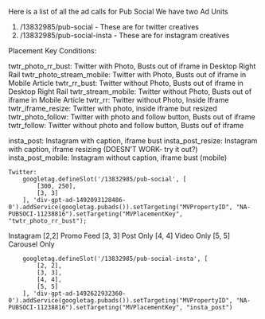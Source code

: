 Here is a list of all the ad calls for Pub Social
We have two Ad Units 
 1. /13832985/pub-social - These are for twitter creatives
 2. /13832985/pub-social-insta - These are for instagram creatives

Placement Key Conditions:

twtr_photo_rr_bust: Twitter with Photo, Busts out of iframe in Desktop Right Rail
twtr_photo_stream_mobile: Twitter with Photo, Busts out of iframe in Mobile Article
twtr_rr_bust: Twitter without Photo, Busts out of iframe in Desktop Right Rail
twtr_stream_mobile: Twitter without Photo, Busts out of iframe in Mobile Article 
twtr_rr: Twitter without Photo, Inside Iframe
twtr_iframe_resize: Twitter with photo, inside iframe but resized
twtr_photo_follow: Twitter with photo and follow button, Busts out of iframe
twtr_follow: Twitter without photo and follow button, Busts ouf of iframe

insta_post: Instagram with caption, iframe bust
insta_post_resize: Instagram with caption, iframe resizing (DOESN'T WORK- try it out?)
insta_post_mobile: Instagram without caption, iframe bust (mobile)

	Twitter:
        googletag.defineSlot('/13832985/pub-social', [
            [300, 250],
            [3, 3]
        ], 'div-gpt-ad-1492093128486-0').addService(googletag.pubads()).setTargeting("MVPropertyID", "NA-PUBSOCI-11238816").setTargeting("MVPlacementKey", "twtr_photo_rr_bust");
	
	
Instagram
 [2,2] Promo Feed
 [3, 3] Post Only
 [4, 4] Video Only
 [5, 5] Carousel Only
		
        googletag.defineSlot('/13832985/pub-social-insta', [
        	[2, 2],
        	[3, 3],
        	[4, 4],
        	[5, 5]
        ], 'div-gpt-ad-1492622932360-0').addService(googletag.pubads()).setTargeting("MVPropertyID", "NA-PUBSOCI-11238816").setTargeting("MVPlacementKey", "insta_post")
